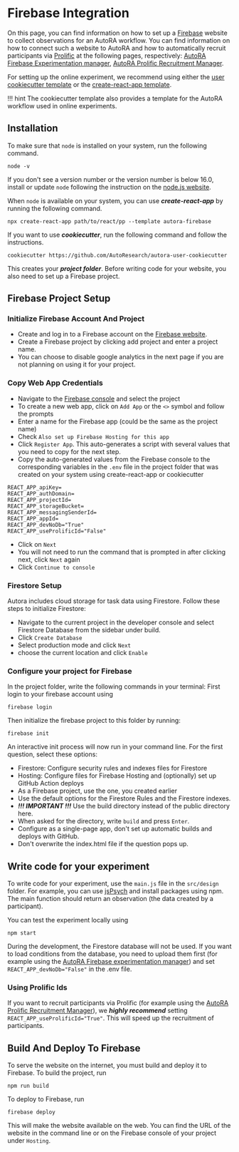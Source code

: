 # Firebase Integration

On this page, you can find information on how to set up a [Firebase](https://firebase.google.com/) website to collect observations for an AutoRA workflow. You can find information on how to connect such a website to AutoRA and how to automatically recruit participants via [Prolific](https://www.prolific.co/) at the following pages, respectively: [AutoRA Firebase Experimentation manager](user-guide/experiment-runners/experimentation-managers/firebase/), [AutoRA Prolific Recruitment Manager](user-guide/experiment-runners/recruitment-managers/prolific/).

For setting up the online experiment, we recommend using either the [user cookiecutter template](https://github.com/AutoResearch/autora-user-cookiecutter) or the [create-react-app template](https://github.com/AutoResearch/cra-template-autora-firebase).

!!! hint
    The cookiecutter template also provides a template for the AutoRA workflow used in online experiments.

## Installation

To make sure that `node` is installed on your system, run the following command. 
```shell
node -v
```
If you don't see a version number or the version number is below 16.0, install or update `node` following the instruction on the [node.js website](https://nodejs.org/en/).

When `node` is available on your system, you can use ***create-react-app*** by running the following command.
```shell
npx create-react-app path/to/react/pp --template autora-firebase
```
If you want to use ***cookiecutter***, run the following command and follow the instructions.
```shell
cookiecutter https://github.com/AutoResearch/autora-user-cookiecutter
```
This creates your ***project folder***. Before writing code for your website, you also need to set up a Firebase project.
 
## Firebase Project Setup

### Initialize Firebase Account And Project

- Create and log in to a Firebase account on the [Firebase website](https://firebase.google.com/).
- Create a Firebase project by clicking add project and enter a project name.
- You can choose to disable google analytics in the next page if you are not planning on using it for your project.

### Copy Web App Credentials

- Navigate to the [Firebase console](https://console.firebase.google.com/) and select the project
- To create a new web app, click on `Add App` or the `<>` symbol and follow the prompts
- Enter a name for the Firebase app (could be the same as the project name)
- Check `Also set up Firebase Hosting for this app`
- Click `Register App`. This auto-generates a script with several values that you need to copy for the next step.
- Copy the auto-generated values from the Firebase console to the corresponding variables in the `.env` file in the project folder that was created on your system using create-react-app or cookiecutter
```dotenv
REACT_APP_apiKey=
REACT_APP_authDomain=
REACT_APP_projectId=
REACT_APP_storageBucket=
REACT_APP_messagingSenderId=
REACT_APP_appId=
REACT_APP_devNoDb="True"
REACT_APP_useProlificId="False"
```
- Click on `Next`
- You will not need to run the command that is prompted in after clicking next, click `Next` again
- Click `Continue to console`

### Firestore Setup
Autora includes cloud storage for task data using Firestore. Follow these steps to initialize Firestore:

- Navigate to the current project in the developer console and select Firestore Database from the sidebar under build.
- Click `Create Database`
- Select production mode and click `Next`
- choose the current location and click `Enable`

### Configure your project for Firebase
In the project folder, write the following commands in your terminal:
First login to your firebase account using
```shell
firebase login
```
Then initialize the firebase project to this folder by running:
```shell
firebase init
```
An interactive init process will now run in your command line. For the first question, select these options:

- Firestore: Configure security rules and indexes files for Firestore
- Hosting: Configure files for Firebase Hosting and (optionally) set up GitHub Action deploys
- As a Firebase project, use the one, you created earlier
- Use the default options for the Firestore Rules and the Firestore indexes.
- ***!!! IMPORTANT !!!*** Use the build directory instead of the public directory here.
- When asked for the directory, write `build` and press `Enter`.
- Configure as a single-page app, don't set up automatic builds and deploys with GitHub. 
- Don't overwrite the index.html file if the question pops up.

## Write code for your experiment
To write code for your experiment, use the `main.js` file in the `src/design` folder. For example, you can use [jsPsych](https://www.jspsych.org/7.3/) and install packages using npm. The main function should return an observation (the data created by a participant).

You can test the experiment locally using
```shell
npm start
```
During the development, the Firestore database will not be used. If you want to load conditions from the database, you need to upload them first (for example using the [AutoRA Firebase experimentation manager](user-guide/experiment-runners/experimentation-managers/firebase/)) and set `REACT_APP_devNoDb="False"` in the .env file.

### Using Prolific Ids
If you want to recruit participants via Prolific (for example using the [AutoRA Prolific Recruitment Manager](user-guide/experiment-runners/recruitment-managers/prolific/)), we ***highly recommend*** setting `REACT_APP_useProlificId="True"`. This will speed up the recruitment of participants.

## Build And Deploy To Firebase 
To serve the website on the internet, you must build and deploy it to Firebase.
To build the project, run
```shell
npm run build
```
To deploy to Firebase, run
```shell
firebase deploy
```
This will make the website available on the web. You can find the URL of the website in the command line or on the Firebase console of your project under `Hosting`.


